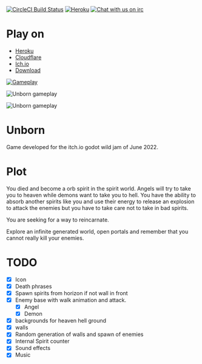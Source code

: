 [![CircleCI Build Status](https://circleci.com/gh/matheusfillipe/Unborn.svg?style=shield)](https://circleci.com/gh/matheusfillipe/Unborn)
[![Heroku](https://heroku-badge.herokuapp.com/?app=Unborn&root=index.php)](https://unborn.herokuapp.com)
[![Chat with us on irc](https://img.shields.io/badge/-IRC-gray?logo=gitter)](https://mangle.ga/irc)


# Play on

* [Heroku](https://unborn.herokuapp.com)
* [Cloudflare](https://unborn.pages.dev)
* [Ich.io](https://mattffly.itch.io/unborn)
* [Download](https://github.com/matheusfillipe/Unborn/releases)



[![Gameplay](https://img.itch.zone/aW1hZ2UvMTU4MTM3Mi85MjM4MzY4LnBuZw==/original/L0%2BCGl.png)](https://youtu.be/PP0y2beWCqc)

![Unborn gameplay](https://img.itch.zone/aW1hZ2UvMTU4MTM3Mi85MjM4MzY5LnBuZw==/original/j9std1.png "Hell demon")

![Unborn gameplay](https://img.itch.zone/aW1hZ2UvMTU4MTM3Mi85MjM4MzY3LnBuZw==/original/9gKJk3.png "Death in hell")

# Unborn

Game developed for the itch.io godot wild jam of June 2022.

# Plot

You died and become a orb spirit in the spirit world. Angels will try to take you to heaven while demons want to take you to hell. You have the ability to absorb another spirits like you and use their energy to release an explosion to attack the enemies but you have to take care not to take in bad spirits.

You are seeking for a way to reincarnate. 

Explore an infinite generated world, open portals and remember that you cannot really kill your enemies.


# TODO

- [x] Icon
- [x] Death phrases
- [x] Spawn spirits from horizon if not wall in front
- [x] Enemy base with walk animation and attack.
    - [x] Angel
    - [x] Demon
- [x] backgrounds for heaven hell ground
- [x] walls
- [x] Random generation of walls and spawn of enemies
- [x] Internal Spirit counter
- [x] Sound effects
- [x] Music
